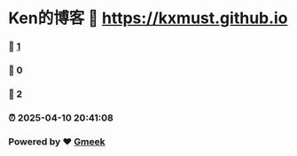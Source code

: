 # Ken的博客 :link: https://kxmust.github.io 
### :page_facing_up: [1](https://kxmust.github.io/tag.html) 
### :speech_balloon: 0 
### :hibiscus: 2 
### :alarm_clock: 2025-04-10 20:41:08 
### Powered by :heart: [Gmeek](https://github.com/Meekdai/Gmeek)
